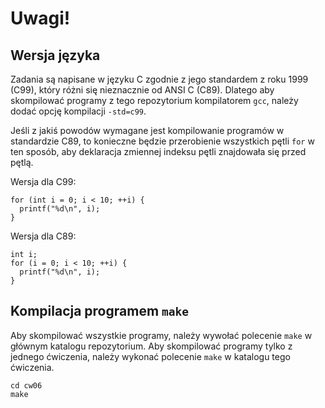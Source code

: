 Uwagi!
======

Wersja języka
-------------

Zadania są napisane w języku C zgodnie z jego standardem z roku 1999
(C99), który różni się nieznacznie od ANSI C (C89). Dlatego aby
skompilować programy z tego repozytorium kompilatorem `gcc`, należy
dodać opcję kompilacji `-std=c99`.

Jeśli z jakiś powodów wymagane jest kompilowanie programów w
standardzie C89, to konieczne będzie przerobienie wszystkich pętli
`for` w ten sposób, aby deklaracja zmiennej indeksu pętli znajdowała
się przed pętlą.

Wersja dla C99:

    for (int i = 0; i < 10; ++i) {
      printf("%d\n", i);
    }

Wersja dla C89:

    int i;
    for (i = 0; i < 10; ++i) {
      printf("%d\n", i);
    }

Kompilacja programem `make`
---------------------------

Aby skompilować wszystkie programy, należy wywołać polecenie `make` w
głównym katalogu repozytorium. Aby skompilować programy tylko z
jednego ćwiczenia, należy wykonać polecenie `make` w katalogu tego
ćwiczenia.

    cd cw06
    make